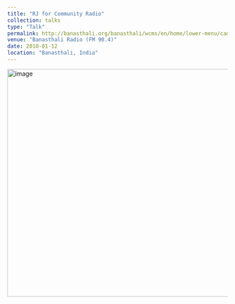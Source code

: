```yaml
---
title: "RJ for Community Radio"
collection: talks
type: "Talk"
permalink: http://banasthali.org/banasthali/wcms/en/home/lower-menu/campus-tour/communication/fmradio/BanasthaliRadio.html
venue: "Banasthali Radio (FM 90.4)"
date: 2010-01-12
location: "Banasthali, India"
---
```

<img width="520" alt="image" src="https://github.com/Rachita028/Rachita028.github.io/assets/58958731/e3471385-702c-466f-94ab-2f2383875c5b">


